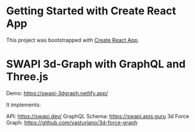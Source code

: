 # Getting Started with Create React App

This project was bootstrapped with [Create React App](https://github.com/facebook/create-react-app).

# SWAPI 3d-Graph with GraphQL and Three.js 

Demo: https://swapi-3dgraph.netlify.app/

It implements: 

API: https://swapi.dev/
GraphQL Schema: https://swapi.apis.guru
3d Force Graph: https://github.com/vasturiano/3d-force-graph

